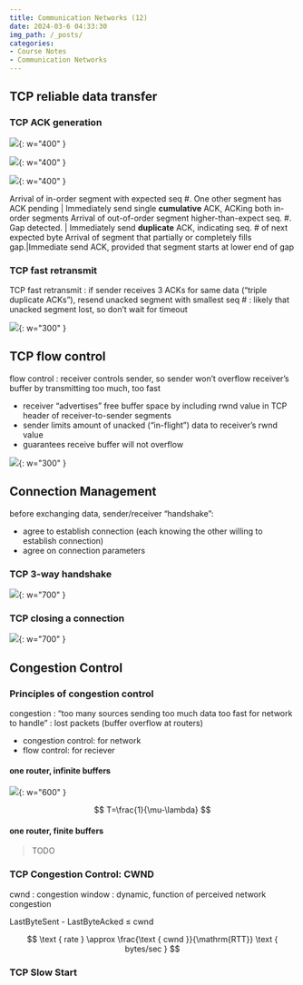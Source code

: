 ```yaml
---
title: Communication Networks (12)
date: 2024-03-6 04:33:30
img_path: /_posts/
categories:
- Course Notes
- Communication Networks
---
```


## TCP reliable data transfer

### TCP ACK generation

![](../img/post/communication-networks-11.png){: w="400" }

![](../img/post/communication-networks-11-1.png){: w="400" }

![](../img/post/communication-networks-11-2.png){: w="400" }

Arrival of in-order segment with expected seq #. One other segment has ACK pending | Immediately send single **cumulative** ACK, ACKing both in-order segments
Arrival of out-of-order segment higher-than-expect seq. #. Gap detected. | Immediately send **duplicate** ACK, indicating seq. # of next expected byte
Arrival of segment that partially or completely fills gap.|Immediate send ACK, provided that segment starts at lower end of gap
  
### TCP fast retransmit

TCP fast retransmit
: if sender receives 3 ACKs for same data (“triple duplicate ACKs”), resend unacked segment with smallest seq #
: likely that unacked segment lost, so don’t wait for timeout

![](../img/post/communication-networks-11-3.png){: w="300" }

## TCP flow control

flow control
: receiver controls sender, so sender won’t overflow receiver’s buffer by transmitting too much, too fast

- receiver “advertises” free buffer space by including rwnd value in TCP header of receiver-to-sender segments
- sender limits amount of unacked (“in-flight”) data to receiver’s rwnd value
- guarantees receive buffer will not overflow

![](../img/post/communication-networks-11-4.png){: w="300" }

## Connection Management

before exchanging data, sender/receiver “handshake”:

- agree to establish connection (each knowing the other willing to establish connection)
- agree on connection parameters

### TCP 3-way handshake

![](../img/post/communication-networks-11-5.png){: w="700" }

### TCP closing a connection

![](../img/post/communication-networks-11-6.png){: w="700" }

## Congestion Control

### Principles of congestion control

congestion
: “too many sources sending too much data too fast for network to handle”
: lost packets (buffer overflow at routers)

- congestion control: for network
- flow control: for reciever

#### one router, **infinite** buffers

![](../img/post/communication-networks-12.png){: w="600" }

$$
T=\frac{1}{\mu-\lambda}
$$

#### one router, **finite** buffers

> TODO

### TCP Congestion Control: CWND

cwnd
: congestion window
: dynamic, function of perceived network congestion

LastByteSent - LastByteAcked $\le$ cwnd

$$
\text { rate } \approx \frac{\text { cwnd }}{\mathrm{RTT}} \text { bytes/sec }
$$

### TCP Slow Start
